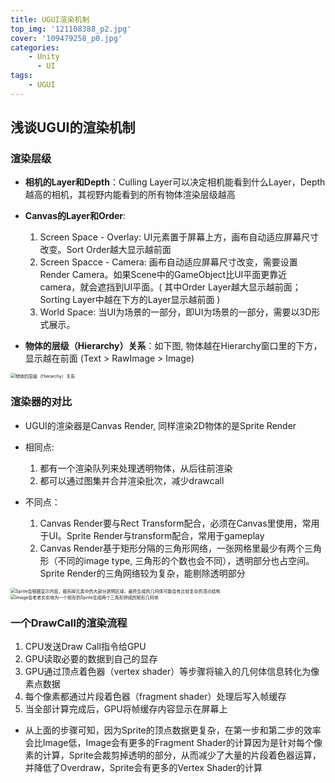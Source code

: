 ```yaml
---
title: UGUI渲染机制
top_img: '121108388_p2.jpg'
cover: '109479258_p0.jpg'
categories: 
    - Unity
      - UI
tags: 
    - UGUI
---
```


## 浅谈UGUI的渲染机制

### 渲染层级

* **相机的Layer和Depth**：Culling Layer可以决定相机能看到什么Layer，Depth越高的相机，其视野内能看到的所有物体渲染层级越高
* **Canvas的Layer和Order**:
  1. Screen Space - Overlay: UI元素置于屏幕上方，画布自动适应屏幕尺寸改变。Sort Order越大显示越前面
  2. Screen Spacce - Camera: 画布自动适应屏幕尺寸改变，需要设置Render Camera。如果Scene中的GameObject比UI平面更靠近camera，就会遮挡到UI平面。( 其中Order Layer越大显示越前面；Sorting Layer中越在下方的Layer显示越前面 )
  3. World Space: 当UI为场景的一部分，即UI为场景的一部分，需要以3D形式展示。

* **物体的层级（Hierarchy）关系**：如下图, 物体越在Hierarchy窗口里的下方，显示越在前面 (Text > RawImage > Image)

<img src="Sort.png" alt="物体的层级（Hierarchy）关系" style="zoom:50%;">

### 渲染器的对比

* UGUI的渲染器是Canvas Render, 同样渲染2D物体的是Sprite Render
* 相同点:
  1. 都有一个渲染队列来处理透明物体，从后往前渲染
  2. 都可以通过图集并合并渲染批次，减少drawcall

* 不同点：
  1. Canvas Render要与Rect Transform配合，必须在Canvas里使用，常用于UI。Sprite Render与transform配合，常用于gameplay
  2. Canvas Render基于矩形分隔的三角形网络，一张网格里最少有两个三角形（不同的image type, 三角形的个数也会不同），透明部分也占空间。Sprite Render的三角网络较为复杂，能剔除透明部分

<img src="Image.png" alt="Sprite会根据显示内容，裁剪掉元素中的大部分透明区域，最终生成的几何体可能会有比较复杂的顶点结构" style="zoom:50%;">
<img src="RawImage.png" alt="Image会老老实实地为一个矩形的Sprite生成两个三角形拼成的矩形几何体" style="zoom:50%;">

### 一个DrawCall的渲染流程

1. CPU发送Draw Call指令给GPU
2. GPU读取必要的数据到自己的显存
3. GPU通过顶点着色器（vertex shader）等步骤将输入的几何体信息转化为像素点数据
4. 每个像素都通过片段着色器（fragment shader）处理后写入帧缓存
5. 当全部计算完成后，GPU将帧缓存内容显示在屏幕上

* 从上面的步骤可知，因为Sprite的顶点数据更复杂，在第一步和第二步的效率会比Image低，Image会有更多的Fragment Shader的计算因为是针对每个像素的计算，Sprite会裁剪掉透明的部分，从而减少了大量的片段着色器运算，并降低了Overdraw，Sprite会有更多的Vertex Shader的计算
